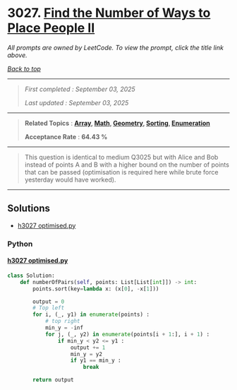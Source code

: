 # 3027. [Find the Number of Ways to Place People II](<https://leetcode.com/problems/find-the-number-of-ways-to-place-people-ii>)

*All prompts are owned by LeetCode. To view the prompt, click the title link above.*

*[Back to top](<../README.md>)*

------

> *First completed : September 03, 2025*
>
> *Last updated : September 03, 2025*

------

> **Related Topics** : **[Array](<by_topic/Array.md>), [Math](<by_topic/Math.md>), [Geometry](<by_topic/Geometry.md>), [Sorting](<by_topic/Sorting.md>), [Enumeration](<by_topic/Enumeration.md>)**
>
> **Acceptance Rate** : **64.43 %**

------

> This question is identical to medium Q3025 but with Alice and Bob instead of points A and B with a higher bound on the number of points that can be passed (optimisation is required here while brute force yesterday would have worked).
> 

------

## Solutions

- [h3027 optimised.py](<../my-submissions/h3027 optimised.py>)
### Python
#### [h3027 optimised.py](<../my-submissions/h3027 optimised.py>)
```Python
class Solution:
    def numberOfPairs(self, points: List[List[int]]) -> int:
        points.sort(key=lambda x: (x[0], -x[1]))

        output = 0
        # Top left
        for i, (_, y1) in enumerate(points) :
            # top right
            min_y = -inf
            for j, (_, y2) in enumerate(points[i + 1:], i + 1) :
                if min_y < y2 <= y1 :
                    output += 1
                    min_y = y2
                    if y1 == min_y :
                        break

        return output
```

